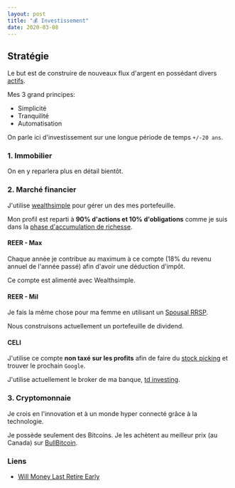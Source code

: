 ```yaml
---
layout: post
title: "💰 Investissement"
date: 2020-03-08
---
```


## Stratégie

Le but est de construire de nouveaux flux d'argent en possédant divers [actifs](https://fr.wikipedia.org/wiki/Actif_(comptabilit%C3%A9)).

Mes 3 grand principes:

- Simplicité
- Tranquilité
- Automatisation

On parle ici d'investissement sur une longue période de temps `+/-20 ans`.

### 1. Immobilier

On en y reparlera plus en détail bientôt.

### 2. Marché financier

J'utilise [wealthsimple](https://wealthsimple.com/invite/9CHAFQ) pour gérer un des mes portefeuille.

Mon profil est reparti à **90% d'actions et 10% d'obligations** comme je suis dans la [phase d'accumulation de richesse](https://jlcollinsnh.com/2014/06/10/stocks-part-xxiii-selecting-your-asset-allocation/).

#### REER - Max

Chaque année je contribue au maximum à ce compte (18% du revenu annuel de l'année passé) afin d'avoir une déduction d'impôt.

Ce compte est alimenté avec Wealthsimple.

#### REER - Mil

Je fais la même chose pour ma femme en utilisant un [Spousal RRSP](https://www.wealthsimple.com/en-ca/learn/spousal-rrsp).

Nous construisons actuellement un portefeuille de dividend.


#### CELI

J'utilise ce compte **non taxé sur les profits** afin de faire du [stock picking](https://www.investopedia.com/terms/s/stockpick.asp) et trouver le prochain `Google`.

J'utilise actuellement le broker de ma banque, [td investing](https://www.td.com/ca/en/investing/direct-investing/trading/).


### 3. Cryptomonnaie

Je crois en l'innovation et à un monde hyper connecté grâce à la technologie.

Je possède seulement des Bitcoins. Je les achètent au meilleur prix (au Canada) sur [BullBitcoin](https://bullbitcoin.com/).

### Liens

- [Will Money Last Retire Early](https://engaging-data.com/will-money-last-retire-early/)

